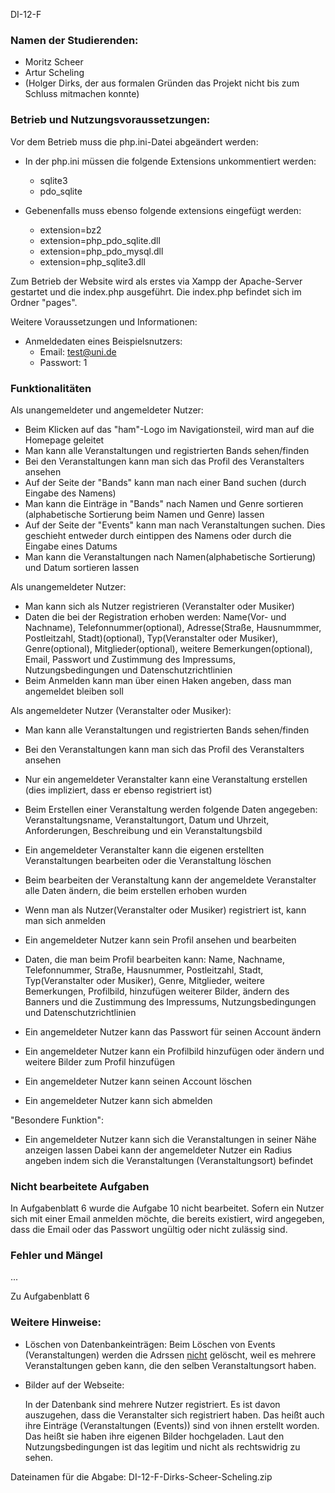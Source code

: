 DI-12-F

### Namen der Studierenden:

- Moritz Scheer
- Artur Scheling
- (Holger Dirks, der aus formalen Gründen das Projekt nicht bis zum Schluss mitmachen konnte)

### Betrieb und Nutzungsvoraussetzungen:

Vor dem Betrieb muss die php.ini-Datei abgeändert werden:
- In der php.ini müssen die folgende Extensions unkommentiert werden:
    - sqlite3
    - pdo_sqlite

- Gebenenfalls muss ebenso folgende extensions eingefügt werden:
  - extension=bz2
  - extension=php_pdo_sqlite.dll
  - extension=php_pdo_mysql.dll
  - extension=php_sqlite3.dll

Zum Betrieb der Website wird als erstes via Xampp der Apache-Server gestartet und die index.php ausgeführt. 
Die index.php befindet sich im Ordner "pages".

Weitere Voraussetzungen und Informationen:
- Anmeldedaten eines Beispielsnutzers:
    - Email: test@uni.de
    - Passwort: 1

### Funktionalitäten

Als unangemeldeter und angemeldeter Nutzer:

- Beim Klicken auf das "ham"-Logo im Navigationsteil, wird man auf die Homepage geleitet
- Man kann alle Veranstaltungen und registrierten Bands sehen/finden
- Bei den Veranstaltungen kann man sich das Profil des Veranstalters ansehen
- Auf der Seite der "Bands" kann man nach einer Band suchen (durch Eingabe des Namens)
- Man kann die Einträge in "Bands" nach Namen und Genre sortieren (alphabetische Sortierung beim Namen und Genre) lassen
- Auf der Seite der "Events" kann man nach Veranstaltungen suchen. Dies geschieht entweder durch eintippen des Namens oder durch die Eingabe eines Datums
- Man kann die Veranstaltungen nach Namen(alphabetische Sortierung) und Datum sortieren lassen

Als unangemeldeter Nutzer:

- Man kann sich als Nutzer registrieren (Veranstalter oder Musiker)
- Daten die bei der Registration erhoben werden: 
  Name(Vor- und Nachname), Telefonnummer(optional), Adresse(Straße, Hausnummmer, Postleitzahl, Stadt)(optional), Typ(Veranstalter oder Musiker), Genre(optional), Mitglieder(optional), weitere Bemerkungen(optional), Email, Passwort und Zustimmung des Impressums, Nutzungsbedingungen und Datenschutzrichtlinien 
- Beim Anmelden kann man über einen Haken angeben, dass man angemeldet bleiben soll

Als angemeldeter Nutzer (Veranstalter oder Musiker):

- Man kann alle Veranstaltungen und registrierten Bands sehen/finden
- Bei den Veranstaltungen kann man sich das Profil des Veranstalters ansehen

- Nur ein angemeldeter Veranstalter kann eine Veranstaltung erstellen (dies impliziert, dass er ebenso registriert ist)
- Beim Erstellen einer Veranstaltung werden folgende Daten angegeben: Veranstaltungsname, Veranstaltungort, Datum und Uhrzeit, Anforderungen, Beschreibung und ein Veranstaltungsbild
- Ein angemeldeter Veranstalter kann die eigenen erstellten Veranstaltungen bearbeiten oder die Veranstaltung löschen
- Beim bearbeiten der Veranstaltung kann der angemeldete Veranstalter alle Daten ändern, die beim erstellen erhoben wurden


- Wenn man als Nutzer(Veranstalter oder Musiker) registriert ist, kann man sich anmelden
- Ein angemeldeter Nutzer kann sein Profil ansehen und bearbeiten
- Daten, die man beim Profil bearbeiten kann: Name, Nachname, Telefonnummer, Straße, Hausnummer, Postleitzahl, Stadt, Typ(Veranstalter oder Musiker), Genre, Mitglieder, weitere Bemerkungen, Profilbild, hinzufügen weiterer Bilder, ändern des Banners und die Zustimmung des Impressums, Nutzungsbedingungen und Datenschutzrichtlinien
- Ein angemeldeter Nutzer kann das Passwort für seinen Account ändern
- Ein angemeldeter Nutzer kann ein Profilbild hinzufügen oder ändern und weitere Bilder zum Profil hinzufügen
- Ein angemeldeter Nutzer kann seinen Account löschen
- Ein angemeldeter Nutzer kann sich abmelden

"Besondere Funktion":
- Ein angemeldeter Nutzer kann sich die Veranstaltungen in seiner Nähe anzeigen lassen
  Dabei kann der angemeldeter Nutzer ein Radius angeben indem sich die Veranstaltungen (Veranstaltungsort) befindet

### Nicht bearbeitete Aufgaben

In Aufgabenblatt 6 wurde die Aufgabe 10 nicht bearbeitet.
Sofern ein Nutzer sich mit einer Email anmelden möchte, 
die bereits existiert, wird angegeben, dass die Email oder das Passwort ungültig oder nicht zulässig sind.


### Fehler und Mängel

...


Zu Aufgabenblatt 6

### Weitere Hinweise:

- Löschen von Datenbankeinträgen:
  Beim Löschen von Events (Veranstaltungen)
  werden die Adrssen <ins>nicht</ins> gelöscht,
  weil es mehrere Veranstaltungen geben kann,
  die den selben Veranstaltungsort haben.

- Bilder auf der Webseite:
 
  In der Datenbank sind mehrere Nutzer registriert.
  Es ist davon auszugehen, dass die Veranstalter sich registriert haben.
  Das heißt auch ihre Einträge (Veranstaltungen (Events)) sind von ihnen erstellt worden.
  Das heißt sie haben ihre eigenen Bilder hochgeladen.
  Laut den Nutzungsbedingungen ist das legitim und nicht als rechtswidrig zu sehen.

Dateinamen für die Abgabe:
DI-12-F-Dirks-Scheer-Scheling.zip
